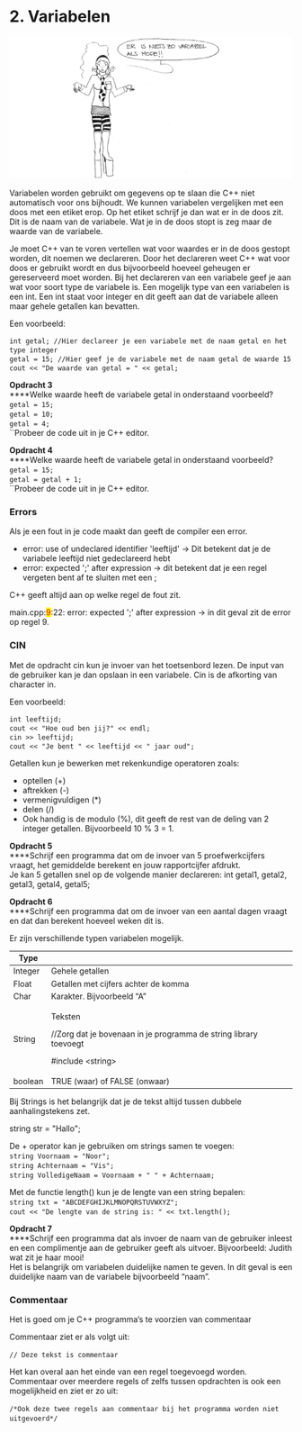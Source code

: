 # 2. Variabelen

![](.gitbook/assets/variabel.png)

Variabelen worden gebruikt om gegevens op te slaan die C++ niet automatisch voor ons bijhoudt. We kunnen variabelen vergelijken met een doos met een etiket erop. Op het etiket schrijf je dan wat er in de doos zit. Dit is de naam van de variabele. Wat je in de doos stopt is zeg maar de waarde van de variabele.

Je moet C++ van te voren vertellen wat voor waardes er in de doos gestopt worden, dit noemen we declareren. Door het declareren weet C++ wat voor doos er gebruikt wordt en dus bijvoorbeeld hoeveel geheugen er gereserveerd moet worden. Bij het declareren van een variabele geef je aan wat voor soort type de variabele is. Een mogelijk type van een variabelen is een int. Een int staat voor integer en dit geeft aan dat de variabele alleen maar gehele getallen kan bevatten.

Een voorbeeld:

```clike
int getal; //Hier declareer je een variabele met de naam getal en het type integer
getal = 15; //Hier geef je de variabele met de naam getal de waarde 15
cout << "De waarde van getal = " << getal;
```

**Opdracht 3**\
****Welke waarde heeft de variabele getal in onderstaand voorbeeld?\
`getal = 15;`\
`getal = 10;`\
`getal = 4;`\
``Probeer de code uit in je C++ editor.

**Opdracht 4**\
****Welke waarde heeft de variabele getal in onderstaand voorbeeld?\
`getal = 15;`\
`getal = getal + 1;`\
``Probeer de code uit in je C++ editor.

### **Errors**

Als je een fout in je code maakt dan geeft de compiler een error.

* error: use of undeclared identifier 'leeftijd' -> Dit betekent dat je de variabele leeftijd niet gedeclareerd hebt
* error: expected ';' after expression -> dit betekent dat je een regel vergeten bent af te sluiten met een ;

C++ geeft altijd aan op welke regel de fout zit.

main.cpp:<mark style="color:red;">9</mark>:22: error: expected ';' after expression -> in dit geval zit de error op regel 9.

### **CIN**

Met de opdracht cin kun je invoer van het toetsenbord lezen. De input van de gebruiker kan je dan opslaan in een variabele. Cin is de afkorting van character in.

Een voorbeeld:   &#x20;

```clike
int leeftijd;     
cout << "Hoe oud ben jij?" << endl;    
cin >> leeftijd;                  
cout << "Je bent " << leeftijd << " jaar oud";    
```

Getallen kun je bewerken met rekenkundige operatoren zoals:

* optellen (+)
* aftrekken (-)
* vermenigvuldigen (\*)&#x20;
* delen (/)&#x20;
* Ook handig is de modulo (%), dit geeft de rest van de deling van 2 integer getallen.  Bijvoorbeeld 10 % 3 = 1.&#x20;

**Opdracht 5**\
****Schrijf een programma dat om de invoer van 5 proefwerkcijfers vraagt, het gemiddelde berekent en jouw rapportcijfer afdrukt.\
Je kan 5 getallen snel op de volgende manier declareren:  int getal1, getal2, getal3, getal4, getal5;

**Opdracht 6**\
****Schrijf een programma dat om de invoer van een aantal dagen vraagt en dat dan berekent hoeveel weken dit is.

Er zijn verschillende typen variabelen mogelijk.

| **Type** |                                                                                                                     |
| -------- | ------------------------------------------------------------------------------------------------------------------- |
| Integer  | Gehele getallen                                                                                                     |
| Float    | Getallen met cijfers achter de komma                                                                                |
| Char     | Karakter. Bijvoorbeeld “A”                                                                                          |
| String   | <p>Teksten</p><p>//Zorg dat je bovenaan in je programma de string library toevoegt</p><p>#include &#x3C;string></p> |
| boolean  | TRUE (waar) of FALSE (onwaar)                                                                                       |

Bij Strings is het belangrijk dat je de tekst altijd tussen dubbele aanhalingstekens zet.

string str = "Hallo"; &#x20;

De + operator kan je gebruiken om strings samen te voegen:\
`string Voornaam = "Noor";`\
`string Achternaam = "Vis";`\
`string VolledigeNaam = Voornaam + " " + Achternaam;`

Met de functie length() kun je de lengte van een string bepalen:\
`string txt = "ABCDEFGHIJKLMNOPQRSTUVWXYZ";`\
`cout << "De lengte van de string is: " << txt.length();`

**Opdracht 7**\
****Schrijf een programma dat als invoer de naam van de gebruiker inleest en een complimentje aan de gebruiker geeft als uitvoer. Bijvoorbeeld: Judith wat zit je haar mooi!\
Het is belangrijk om variabelen duidelijke namen te geven. In dit geval is een duidelijke naam van de variabele bijvoorbeeld “naam”.

### **Commentaar**

Het is goed om je C++ programma’s te voorzien van commentaar

Commentaar ziet er als volgt uit:&#x20;

`// Deze tekst is commentaar`

Het kan overal aan het einde van een regel toegevoegd worden. Commentaar over meerdere regels of zelfs tussen opdrachten is ook een mogelijkheid en ziet er zo uit:&#x20;

`/*Ook deze twee regels aan commentaar bij het programma worden niet uitgevoerd*/`
